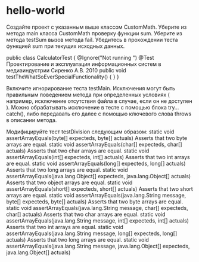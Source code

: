 # hello-world
Создайте проект с указанным выше классом CustomMath. Уберите из метода main класса CustomMath проверку функции sum.
Уберите из метода testSum вызов метода fail. Убедитесь в прохождении теста функцией sum при текущих исходных данных.
 
public class CalculatorTest {
 @Ignore("Not running ")
 @Test
Проектирование и эксплуатация информационных систем в медиаиндустрии
Сиренко А.В. 2010
 public void testTheWhatSoEverSpecialFunctionality() {
 }
}


Включите игнорирование теста testMain. 
Исключения могут быть правильным поведением метода при определенных
условиях ( например, исключение отсутствия файла в случае, если он не доступен ).
Можно обрабатывать исключение в тесте с помощью блока try…catch(), либо передавать
его далее с помощью ключевого слова throws в описании метода.


Модифицируйте тест testDivision следующим образом:
static void assertArrayEquals(byte[] expecteds, byte[] actuals)
 Asserts that two byte arrays are equal.
static void assertArrayEquals(char[] expecteds, char[] actuals)
 Asserts that two char arrays are equal.
static void assertArrayEquals(int[] expecteds, int[] actuals)
 Asserts that two int arrays are equal.
static void assertArrayEquals(long[] expecteds, long[] actuals)
 Asserts that two long arrays are equal.
static void assertArrayEquals(java.lang.Object[] expecteds,
java.lang.Object[] actuals)
 Asserts that two object arrays are equal.
static void assertArrayEquals(short[] expecteds, short[] actuals)
 Asserts that two short arrays are equal.
static void assertArrayEquals(java.lang.String message, byte[] expecteds,
byte[] actuals)
 Asserts that two byte arrays are equal.
static void assertArrayEquals(java.lang.String message, char[] expecteds,
char[] actuals)
 Asserts that two char arrays are equal.
static void assertArrayEquals(java.lang.String message, int[] expecteds,
int[] actuals)
 Asserts that two int arrays are equal.
static void assertArrayEquals(java.lang.String message, long[] expecteds,
long[] actuals)
 Asserts that two long arrays are equal.
static void assertArrayEquals(java.lang.String message,
java.lang.Object[] expecteds, java.lang.Object[] actuals)

